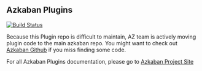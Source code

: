## Azkaban Plugins

[![Build Status](https://travis-ci.org/azkaban/azkaban-plugins.png?branch=master)](https://travis-ci.org/azkaban/azkaban-plugins)

Because this Plugin repo is difficult to maintain, AZ team is actively moving plugin code to the main azkaban repo. You might want to check out [Azkaban Github](https://github.com/azkaban/azkaban) if you miss finding some code.

For all Azkaban Plugins documentation, please go to 
[Azkaban Project Site](https://azkaban.github.io/)

